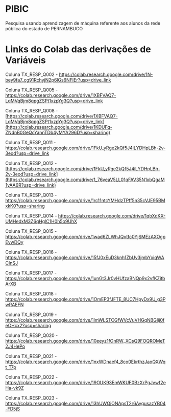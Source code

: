 # PIBIC
Pesquisa usando aprendizagem de máquina referente aos alunos da rede pública do estado de PERNAMBUCO

# Links do Colab das derivações de Variáveis

Coluna TX_RESP_Q002 - https://colab.research.google.com/drive/1N-bey9fa7_cg91RchyjN2p6lGs6NFIEr?usp=drive_link

Coluna TX_RESP_Q005 - https://colab.research.google.com/drive/1XBFVAQ7-LqMVqBjm8qpgZSPt1xzpYg3Q?usp=drive_link

Coluna TX_RESP_Q008 - [https://colab.research.google.com/drive/1XBFVAQ7-LqMVqBjm8qpgZSPt1xzpYg3Q?usp=drive_link](https://colab.research.google.com/drive/1KDUFq-ZNdnB0GeQcYannTDb4yMYA296D?usp=sharing)

Coluna TX_RESP_Q011 - https://colab.research.google.com/drive/1FkU_yRge2kQf5J4iLYDHpLBh-2v-3eod?usp=drive_link

Coluna TX_RESP_Q012 - [https://colab.research.google.com/drive/1FkU_yRge2kQf5J4iLYDHpLBh-2v-3eod?usp=drive_link](https://colab.research.google.com/drive/1_76veaV5LL01qFAV35N1xbQgaM1yAA6R?usp=drive_link)

Coluna TX_RESP_Q013 - https://colab.research.google.com/drive/1rc11ntcYMHdzTPff5n35cVJE95BMxkK0?usp=sharing

Coluna TX_RESP_Q014 - https://colab.research.google.com/drive/1qbXdKX-UMHedxM3Z6qHglC1H0h5o9UhX

Coluna TX_RESP_Q015 - https://colab.research.google.com/drive/1wad6ZLWhJQvtfc0YjSMEzAXOgpEvwDQy

Coluna TX_RESP_Q016 - https://colab.research.google.com/drive/15fJ0xEuD3knh1ZbUv3jmbYxiqWACInSJ

Coluna TX_RESP_Q017 - https://colab.research.google.com/drive/1unGt3Jr0vHUfzaBNQp9x2vfKZitbArXB

Coluna TX_RESP_Q018 - https://colab.research.google.com/drive/1OmEP3fJFTE_8UC7HpyDx9U_g3PwRAEFN

Coluna TX_RESP_Q019 - https://colab.research.google.com/drive/1lmWLSTCGfWVcVuVHGqNBGIij0feOHcx2?usp=sharing

Coluna TX_RESP_Q020 - https://colab.research.google.com/drive/10eeyz1fOnRW_XCsQ9FOQROMeT2J4HePo

Coluna TX_RESP_Q021 - https://colab.research.google.com/drive/1nxWDnaef4_8co0EkrthzJaoQXWqt_T7p

Coluna TX_RESP_Q022 -https://colab.research.google.com/drive/19OUK93EmWKUF0BzXrPgJvwf2eHa-vk9Z

Coluna TX_RESP_Q023 -https://colab.research.google.com/drive/13hUWQjONApsT2r6AygusazYB04-FD5jS
